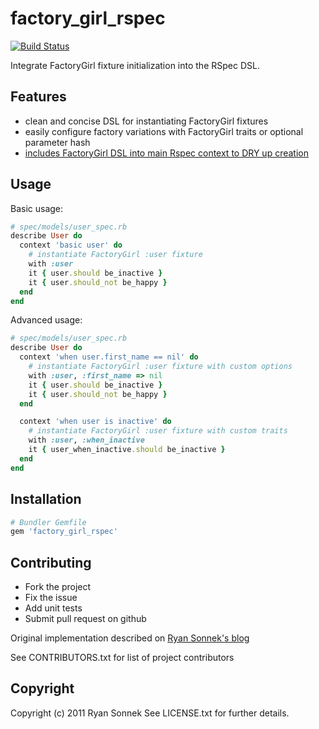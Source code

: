 # factory_girl_rspec

[![Build Status](https://travis-ci.org/wireframe/factory_girl_rspec.png?branch=master)](https://travis-ci.org/wireframe/factory_girl_rspec)

Integrate FactoryGirl fixture initialization into the RSpec DSL.

## Features
* clean and concise DSL for instantiating FactoryGirl fixtures
* easily configure factory variations with FactoryGirl traits or optional parameter hash
* [includes FactoryGirl DSL into main Rspec context to DRY up creation](https://github.com/thoughtbot/factory_girl/blob/master/GETTING_STARTED.md#using-factories)

## Usage

Basic usage:

```ruby
# spec/models/user_spec.rb
describe User do
  context 'basic user' do
    # instantiate FactoryGirl :user fixture
    with :user
    it { user.should be_inactive }
    it { user.should_not be_happy }
  end
end
```

Advanced usage:

```ruby
# spec/models/user_spec.rb
describe User do
  context 'when user.first_name == nil' do
    # instantiate FactoryGirl :user fixture with custom options
    with :user, :first_name => nil
    it { user.should be_inactive }
    it { user.should_not be_happy }
  end

  context 'when user is inactive' do
    # instantiate FactoryGirl :user fixture with custom traits
    with :user, :when_inactive
    it { user_when_inactive.should be_inactive }
  end
end
```

## Installation

```ruby
# Bundler Gemfile
gem 'factory_girl_rspec'
```

## Contributing

* Fork the project
* Fix the issue
* Add unit tests
* Submit pull request on github

Original implementation described on [Ryan Sonnek's blog](http://blog.codecrate.com/2011/10/cleaner-rspecfactorygirl-integration.html)

See CONTRIBUTORS.txt for list of project contributors

## Copyright

Copyright (c) 2011 Ryan Sonnek
See LICENSE.txt for further details.
